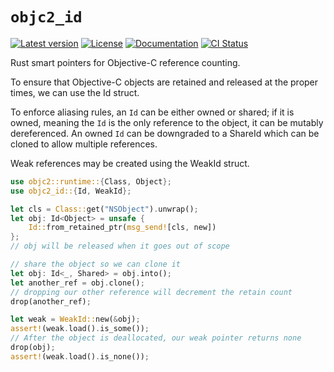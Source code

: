 # `objc2_id`

[![Latest version](https://badgen.net/crates/v/objc2_id)](https://crates.io/crates/objc2_id)
[![License](https://badgen.net/badge/license/MIT/blue)](../LICENSE.txt)
[![Documentation](https://docs.rs/objc2_id/badge.svg)](https://docs.rs/objc2_id/)
[![CI Status](https://github.com/madsmtm/objc2/workflows/CI/badge.svg)](https://github.com/madsmtm/objc2/actions)

Rust smart pointers for Objective-C reference counting.

To ensure that Objective-C objects are retained and released
at the proper times, we can use the Id struct.

To enforce aliasing rules, an `Id` can be either owned or shared; if it is
owned, meaning the `Id` is the only reference to the object, it can be mutably
dereferenced. An owned `Id` can be downgraded to a ShareId
which can be cloned to allow multiple references.

Weak references may be created using the WeakId struct.

``` rust
use objc2::runtime::{Class, Object};
use objc2_id::{Id, WeakId};

let cls = Class::get("NSObject").unwrap();
let obj: Id<Object> = unsafe {
    Id::from_retained_ptr(msg_send![cls, new])
};
// obj will be released when it goes out of scope

// share the object so we can clone it
let obj: Id<_, Shared> = obj.into();
let another_ref = obj.clone();
// dropping our other reference will decrement the retain count
drop(another_ref);

let weak = WeakId::new(&obj);
assert!(weak.load().is_some());
// After the object is deallocated, our weak pointer returns none
drop(obj);
assert!(weak.load().is_none());
```
